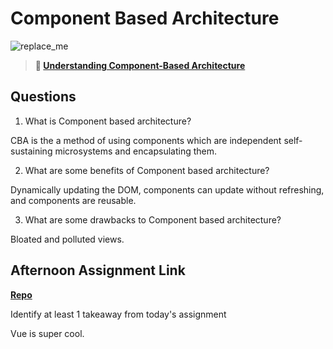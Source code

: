 # Component Based Architecture

![replace_me](https://codeworks.blob.core.windows.net/public/assets/img/illustrations/placeholder.svg)

> **📖 [Understanding Component-Based Architecture](https://codeworksacademy.com/fs-student-guide/resources/wk6/01-Component-Based-Architecture)**

## Questions

1. What is Component based architecture?

CBA is the a method of using components which are independent self-sustaining microsystems and encapsulating them.

2. What are some benefits of Component based architecture?

Dynamically updating the DOM, components can update without refreshing, and components are reusable.

3. What are some drawbacks to Component based architecture?

Bloated and polluted views.

## Afternoon Assignment Link

**[Repo](https://github.com/jon-cron/vue-playground.git)**

Identify at least 1 takeaway from today's assignment

Vue is super cool.
